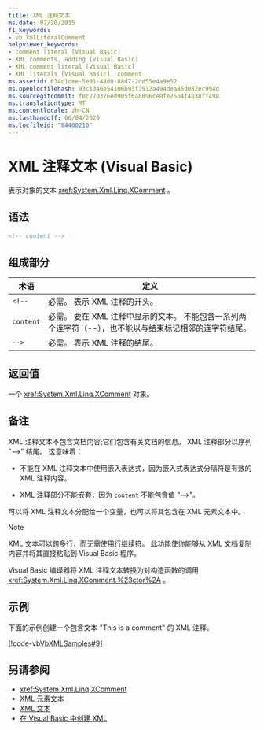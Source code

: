 ```yaml
---
title: XML 注释文本
ms.date: 07/20/2015
f1_keywords:
- vb.XmlLiteralComment
helpviewer_keywords:
- comment literal [Visual Basic]
- XML comments, adding [Visual Basic]
- XML comment literal [Visual Basic]
- XML literals [Visual Basic], comment
ms.assetid: 634c1cee-5e01-48d0-88d7-2dd55e4a9e52
ms.openlocfilehash: 93c1346e54106b93f3932a494dea85d082ec994d
ms.sourcegitcommit: f8c270376ed905f6a8896ce0fe25b4f4b38ff498
ms.translationtype: MT
ms.contentlocale: zh-CN
ms.lasthandoff: 06/04/2020
ms.locfileid: "84400210"
---
```

# <a name="xml-comment-literal-visual-basic"></a>XML 注释文本 (Visual Basic)
表示对象的文本 <xref:System.Xml.Linq.XComment> 。  
  
## <a name="syntax"></a>语法  
  
```xml  
<!-- content -->  
```  
  
## <a name="parts"></a>组成部分  
  
|术语|定义|  
|---|---|  
|`<!--`|必需。 表示 XML 注释的开头。|  
|`content`|必需。 要在 XML 注释中显示的文本。 不能包含一系列两个连字符（--），也不能以与结束标记相邻的连字符结尾。|  
|`-->`|必需。 表示 XML 注释的结尾。|  
  
## <a name="return-value"></a>返回值  
 一个 <xref:System.Xml.Linq.XComment> 对象。  
  
## <a name="remarks"></a>备注  
 XML 注释文本不包含文档内容;它们包含有关文档的信息。 XML 注释部分以序列 "-->" 结尾。 这意味着：  
  
- 不能在 XML 注释文本中使用嵌入表达式，因为嵌入式表达式分隔符是有效的 XML 注释内容。  
  
- XML 注释部分不能嵌套，因为 `content` 不能包含值 "-->"。  
  
 可以将 XML 注释文本分配给一个变量，也可以将其包含在 XML 元素文本中。  
  
> [!NOTE]
> XML 文本可以跨多行，而无需使用行继续符。 此功能使你能够从 XML 文档复制内容并将其直接粘贴到 Visual Basic 程序。  
  
 Visual Basic 编译器将 XML 注释文本转换为对构造函数的调用 <xref:System.Xml.Linq.XComment.%23ctor%2A> 。  
  
## <a name="example"></a>示例  
 下面的示例创建一个包含文本 "This is a comment" 的 XML 注释。  
  
 [!code-vb[VbXMLSamples#9](~/samples/snippets/visualbasic/VS_Snippets_VBCSharp/VbXMLSamples/VB/XMLSamples4.vb#9)]  
  
## <a name="see-also"></a>另请参阅

- <xref:System.Xml.Linq.XComment>
- [XML 元素文本](xml-element-literal.md)
- [XML 文本](index.md)
- [在 Visual Basic 中创建 XML](../../programming-guide/language-features/xml/creating-xml.md)

